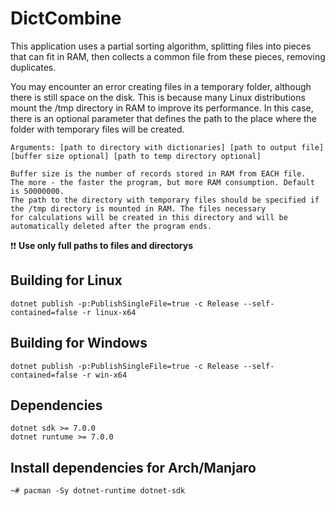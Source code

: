 # DictCombine

This application uses a partial sorting algorithm, splitting files into pieces that can fit in RAM, then collects a common file from these pieces, removing duplicates.  

You may encounter an error creating files in a temporary folder, although there is still space on the disk. This is because many Linux distributions mount the /tmp directory in RAM to improve its performance. In this case, there is an optional parameter that defines the path to the place where the folder with temporary files will be created.

```
Arguments: [path to directory with dictionaries] [path to output file] [buffer size optional] [path to temp directory optional]

Buffer size is the number of records stored in RAM from EACH file.
The more - the faster the program, but more RAM consumption. Default is 50000000.
The path to the directory with temporary files should be specified if the /tmp directory is mounted in RAM. The files necessary
for calculations will be created in this directory and will be automatically deleted after the program ends.
```

❗❗ **Use only full paths to files and directorys**

## Building for Linux
```
dotnet publish -p:PublishSingleFile=true -c Release --self-contained=false -r linux-x64
```

## Building for Windows
```
dotnet publish -p:PublishSingleFile=true -c Release --self-contained=false -r win-x64
```

## Dependencies
```
dotnet sdk >= 7.0.0
dotnet runtume >= 7.0.0
```

## Install dependencies for Arch/Manjaro

```
~# pacman -Sy dotnet-runtime dotnet-sdk
```

